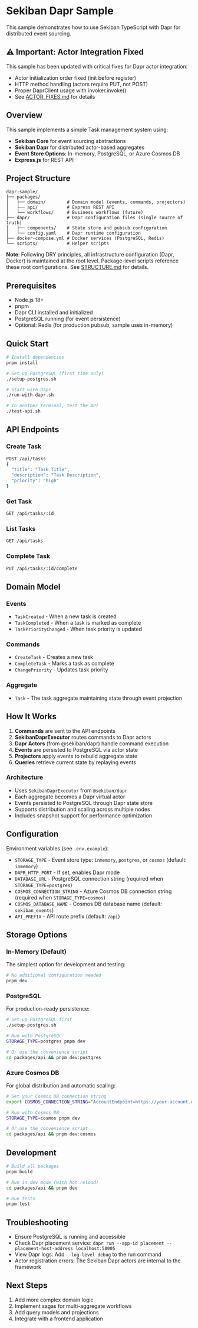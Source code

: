 # Sekiban Dapr Sample

This sample demonstrates how to use Sekiban TypeScript with Dapr for distributed event sourcing.

## ⚠️ Important: Actor Integration Fixed

This sample has been updated with critical fixes for Dapr actor integration:
- Actor initialization order fixed (init before register)
- HTTP method handling (actors require PUT, not POST)
- Proper DaprClient usage with invoker.invoke()
- See [ACTOR_FIXES.md](./ACTOR_FIXES.md) for details

## Overview

This sample implements a simple Task management system using:
- **Sekiban Core** for event sourcing abstractions
- **Sekiban Dapr** for distributed actor-based aggregates
- **Event Store Options**: In-memory, PostgreSQL, or Azure Cosmos DB
- **Express.js** for REST API

## Project Structure

```
dapr-sample/
├── packages/
│   ├── domain/        # Domain model (events, commands, projectors)
│   ├── api/           # Express REST API
│   └── workflows/     # Business workflows (future)
├── dapr/              # Dapr configuration files (single source of truth)
│   ├── components/    # State store and pubsub configuration
│   └── config.yaml    # Dapr runtime configuration
├── docker-compose.yml # Docker services (PostgreSQL, Redis)
└── scripts/           # Helper scripts
```

**Note**: Following DRY principles, all infrastructure configuration (Dapr, Docker) is maintained at the root level. Package-level scripts reference these root configurations. See [STRUCTURE.md](./STRUCTURE.md) for details.

## Prerequisites

- Node.js 18+
- pnpm
- Dapr CLI installed and initialized
- PostgreSQL running (for event persistence)
- Optional: Redis (for production pubsub, sample uses in-memory)

## Quick Start

```bash
# Install dependencies
pnpm install

# Set up PostgreSQL (first time only)
./setup-postgres.sh

# Start with Dapr
./run-with-dapr.sh

# In another terminal, test the API
./test-api.sh
```

## API Endpoints

### Create Task
```bash
POST /api/tasks
{
  "title": "Task Title",
  "description": "Task Description",
  "priority": "high"
}
```

### Get Task
```bash
GET /api/tasks/:id
```

### List Tasks
```bash
GET /api/tasks
```

### Complete Task
```bash
PUT /api/tasks/:id/complete
```

## Domain Model

### Events
- `TaskCreated` - When a new task is created
- `TaskCompleted` - When a task is marked as complete
- `TaskPriorityChanged` - When task priority is updated

### Commands
- `CreateTask` - Creates a new task
- `CompleteTask` - Marks a task as complete
- `ChangePriority` - Updates task priority

### Aggregate
- `Task` - The task aggregate maintaining state through event projection

## How It Works

1. **Commands** are sent to the API endpoints
2. **SekibanDaprExecutor** routes commands to Dapr actors
3. **Dapr Actors** (from @sekiban/dapr) handle command execution
4. **Events** are persisted to PostgreSQL via actor state
5. **Projectors** apply events to rebuild aggregate state
6. **Queries** retrieve current state by replaying events

### Architecture
- Uses `SekibanDaprExecutor` from `@sekiban/dapr`
- Each aggregate becomes a Dapr virtual actor
- Events persisted to PostgreSQL through Dapr state store
- Supports distribution and scaling across multiple nodes
- Includes snapshot support for performance optimization

## Configuration

Environment variables (see `.env.example`):
- `STORAGE_TYPE` - Event store type: `inmemory`, `postgres`, or `cosmos` (default: `inmemory`)
- `DAPR_HTTP_PORT` - If set, enables Dapr mode
- `DATABASE_URL` - PostgreSQL connection string (required when `STORAGE_TYPE=postgres`)
- `COSMOS_CONNECTION_STRING` - Azure Cosmos DB connection string (required when `STORAGE_TYPE=cosmos`)
- `COSMOS_DATABASE_NAME` - Cosmos DB database name (default: `sekiban_events`)
- `API_PREFIX` - API route prefix (default: `/api`)

## Storage Options

### In-Memory (Default)
The simplest option for development and testing:
```bash
# No additional configuration needed
pnpm dev
```

### PostgreSQL
For production-ready persistence:
```bash
# Set up PostgreSQL first
./setup-postgres.sh

# Run with PostgreSQL
STORAGE_TYPE=postgres pnpm dev

# Or use the convenience script
cd packages/api && pnpm dev:postgres
```

### Azure Cosmos DB
For global distribution and automatic scaling:
```bash
# Set your Cosmos DB connection string
export COSMOS_CONNECTION_STRING="AccountEndpoint=https://your-account.documents.azure.com:443/;AccountKey=your-key;"

# Run with Cosmos DB
STORAGE_TYPE=cosmos pnpm dev

# Or use the convenience script
cd packages/api && pnpm dev:cosmos
```

## Development

```bash
# Build all packages
pnpm build

# Run in dev mode (with hot reload)
cd packages/api && pnpm dev

# Run tests
pnpm test
```

## Troubleshooting
- Ensure PostgreSQL is running and accessible
- Check Dapr placement service: `dapr run --app-id placement --placement-host-address localhost:50005`
- View Dapr logs: Add `--log-level debug` to the run command
- Actor registration errors: The Sekiban Dapr actors are internal to the framework

## Next Steps

1. Add more complex domain logic
2. Implement sagas for multi-aggregate workflows
3. Add query models and projections
4. Integrate with a frontend application
